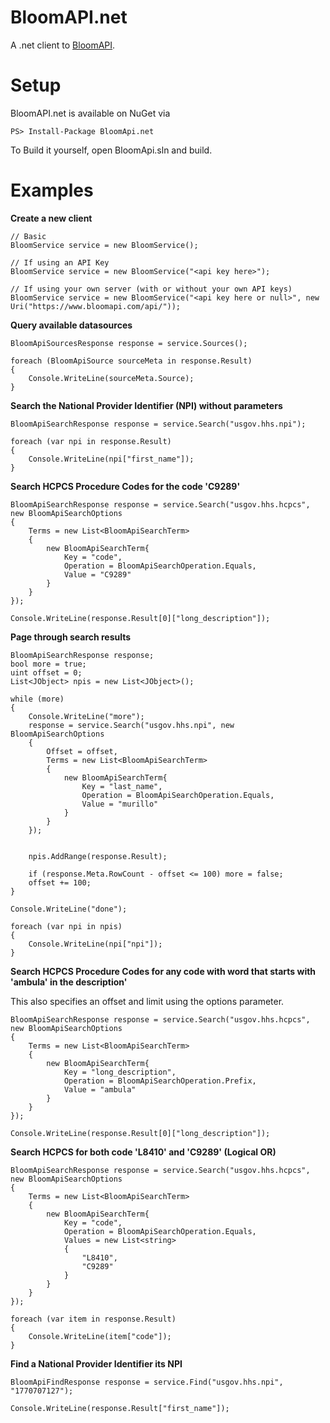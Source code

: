 BloomAPI.net
============

A .net client to [BloomAPI](http://www.bloomapi.com).

# Setup

BloomAPI.net is available on NuGet via

    PS> Install-Package BloomApi.net

To Build it yourself, open BloomApi.sln and build.

# Examples

**Create a new client**

    // Basic
    BloomService service = new BloomService();

    // If using an API Key
    BloomService service = new BloomService("<api key here>");

    // If using your own server (with or without your own API keys)
    BloomService service = new BloomService("<api key here or null>", new Uri("https://www.bloomapi.com/api/"));

**Query available datasources**

    BloomApiSourcesResponse response = service.Sources();

    foreach (BloomApiSource sourceMeta in response.Result)
    {
        Console.WriteLine(sourceMeta.Source);
    }

**Search the National Provider Identifier (NPI) without parameters**

    BloomApiSearchResponse response = service.Search("usgov.hhs.npi");

    foreach (var npi in response.Result)
    {
        Console.WriteLine(npi["first_name"]);
    }

**Search HCPCS Procedure Codes for the code 'C9289'**

    BloomApiSearchResponse response = service.Search("usgov.hhs.hcpcs", new BloomApiSearchOptions
    {
        Terms = new List<BloomApiSearchTerm>
        {
            new BloomApiSearchTerm{
                Key = "code",
                Operation = BloomApiSearchOperation.Equals,
                Value = "C9289"
            }
        }
    });

    Console.WriteLine(response.Result[0]["long_description"]);

**Page through search results**

	BloomApiSearchResponse response;
    bool more = true;
    uint offset = 0;
    List<JObject> npis = new List<JObject>();

    while (more)
    {
        Console.WriteLine("more");
        response = service.Search("usgov.hhs.npi", new BloomApiSearchOptions
        {
            Offset = offset,
            Terms = new List<BloomApiSearchTerm>
            {
                new BloomApiSearchTerm{
                    Key = "last_name",
                    Operation = BloomApiSearchOperation.Equals,
                    Value = "murillo"
                }
            }
        });


        npis.AddRange(response.Result);

        if (response.Meta.RowCount - offset <= 100) more = false;
        offset += 100;
    }

    Console.WriteLine("done");

    foreach (var npi in npis)
    {
        Console.WriteLine(npi["npi"]);
    }


**Search HCPCS Procedure Codes for any code with word that starts with 'ambula' in the description'**

This also specifies an offset and limit using the options parameter.

    BloomApiSearchResponse response = service.Search("usgov.hhs.hcpcs", new BloomApiSearchOptions
    {
        Terms = new List<BloomApiSearchTerm>
        {
            new BloomApiSearchTerm{
                Key = "long_description",
                Operation = BloomApiSearchOperation.Prefix,
                Value = "ambula"
            }
        }
    });

    Console.WriteLine(response.Result[0]["long_description"]);

**Search HCPCS for both code 'L8410' and 'C9289' (Logical OR)**

    BloomApiSearchResponse response = service.Search("usgov.hhs.hcpcs", new BloomApiSearchOptions
    {
        Terms = new List<BloomApiSearchTerm>
        {
            new BloomApiSearchTerm{
                Key = "code",
                Operation = BloomApiSearchOperation.Equals,
                Values = new List<string>
                {
                    "L8410",
                    "C9289"
                }
            }
        }
    });

    foreach (var item in response.Result)
    {
        Console.WriteLine(item["code"]);
    }

**Find a National Provider Identifier its NPI**

	BloomApiFindResponse response = service.Find("usgov.hhs.npi", "1770707127");

    Console.WriteLine(response.Result["first_name"]);
